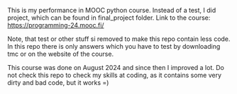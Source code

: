 This is my performance in MOOC python course. Instead of a test, I did project, which can be found in final_project folder. Link to the course: https://programming-24.mooc.fi/

Note, that test or other stuff si removed to make this repo contain less code. In this repo there is only answers which you have to test by downloading tmc or on the website of the course.

This course was done on August 2024 and since then I improved a lot. Do not check this repo to check my skills at coding, as it contains some very dirty and bad code, but it works =)
